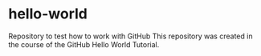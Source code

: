 # hello-world
Repository to test how to work with GitHub
This repository was created in the course of the GitHub Hello World Tutorial.
